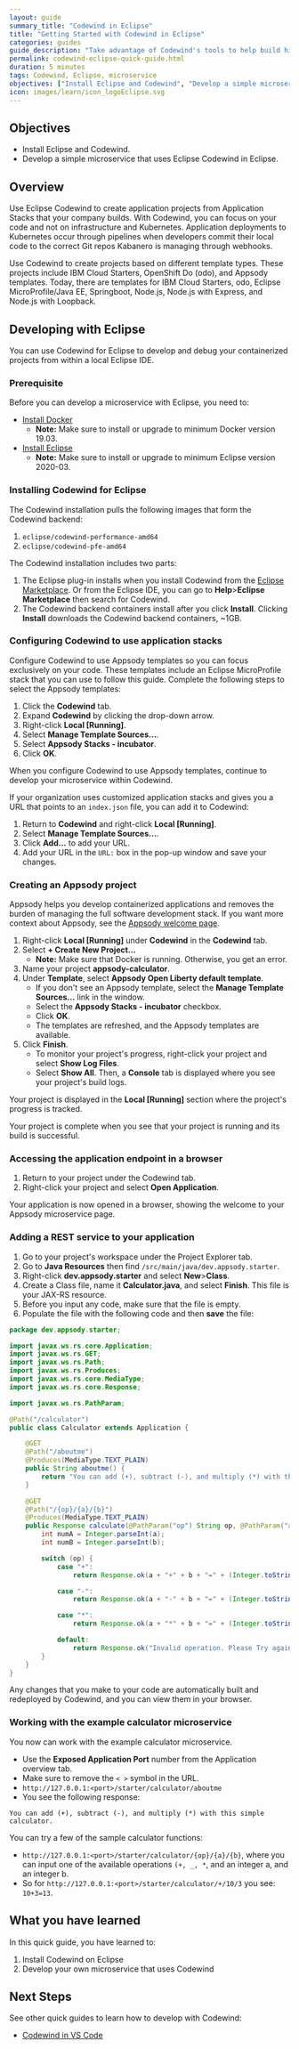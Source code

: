 ```yaml
---
layout: guide
summary_title: "Codewind in Eclipse"
title: "Getting Started with Codewind in Eclipse"
categories: guides
guide_description: "Take advantage of Codewind's tools to help build high quality cloud native applications regardless of which IDE or language you use."
permalink: codewind-eclipse-quick-guide.html
duration: 5 minutes
tags: Codewind, Eclipse, microservice
objectives: ["Install Eclipse and Codewind", "Develop a simple microservice, using Eclipse Codewind in Eclipse"]
icon: images/learn/icon_logoEclipse.svg
---
```


## Objectives
* Install Eclipse and Codewind.
* Develop a simple microservice that uses Eclipse Codewind in Eclipse.

## Overview
Use Eclipse Codewind to create application projects from Application Stacks that your company builds. With Codewind, you can focus on your code and not on infrastructure and Kubernetes. Application deployments to Kubernetes occur through pipelines when developers commit their local code to the correct Git repos Kabanero is managing through webhooks.

Use Codewind to create projects based on different template types. These projects include IBM Cloud Starters, OpenShift Do (odo), and Appsody templates. Today, there are templates for IBM Cloud Starters, odo, Eclipse MicroProfile/Java EE, Springboot, Node.js, Node.js with Express, and Node.js with Loopback.

## Developing with Eclipse
You can use Codewind for Eclipse to develop and debug your containerized projects from within a local Eclipse IDE.

### Prerequisite
Before you can develop a microservice with Eclipse, you need to:

* [Install Docker](https://docs.docker.com/install/)
    * **Note:** Make sure to install or upgrade to minimum Docker version 19.03.
* [Install Eclipse](https://www.eclipse.org/downloads/packages/release/)
    * **Note:** Make sure to install or upgrade to minimum Eclipse version 2020-03.

### Installing Codewind for Eclipse
The Codewind installation pulls the following images that form the Codewind backend:

1. `eclipse/codewind-performance-amd64`
2. `eclipse/codewind-pfe-amd64`

The Codewind installation includes two parts:

1. The Eclipse plug-in installs when you install Codewind from the [Eclipse Marketplace](https://marketplace.eclipse.org/content/codewind). Or from the Eclipse IDE, you can go to **Help**>**Eclipse Marketplace** then search for Codewind. 
2. The Codewind backend containers install after you click **Install**. Clicking **Install** downloads the Codewind backend containers, ~1GB.

### Configuring Codewind to use application stacks
Configure Codewind to use Appsody templates so you can focus exclusively on your code. These templates include an Eclipse MicroProfile stack that you can use to follow this guide. Complete the following steps to select the Appsody templates:

1. Click the **Codewind** tab.
2. Expand **Codewind** by clicking the drop-down arrow.
3. Right-click **Local [Running]**.
4. Select **Manage Template Sources...**.
5. Select **Appsody Stacks - incubator**.
6. Click **OK**.

When you configure Codewind to use Appsody templates, continue to develop your microservice within Codewind.

If your organization uses customized application stacks and gives you a URL that points to an `index.json` file, you can add it to Codewind:

1. Return to  **Codewind** and right-click **Local [Running]**.
2. Select **Manage Template Sources...**.
3. Click **Add...** to add your URL.
4. Add your URL in the `URL:` box in the pop-up window and save your changes.

### Creating an Appsody project
Appsody helps you develop containerized applications and removes the burden of managing the full software development stack. If you want more context about Appsody, see the [Appsody welcome page](https://appsody.dev/docs).

1. Right-click **Local [Running]** under **Codewind** in the **Codewind** tab.
2. Select **+ Create New Project...**
    * **Note:** Make sure that Docker is running. Otherwise, you get an error.
3. Name your project **appsody-calculator**.
4. Under **Template**, select **Appsody Open Liberty default template**. 
    * If you don't see an Appsody template, select the **Manage Template Sources...** link in the window.
    * Select the **Appsody Stacks - incubator** checkbox.
    * Click **OK**.
    * The templates are refreshed, and the Appsody templates are available.
5. Click **Finish**.
    * To monitor your project's progress, right-click your project and select **Show Log Files**.
    * Select **Show All**. Then, a **Console** tab is displayed where you see your project's build logs.

Your project is displayed in the **Local [Running]** section where the project's progress is tracked.

Your project is complete when you see that your project is running and its build is successful.

### Accessing the application endpoint in a browser

1. Return to your project under the Codewind tab.
2. Right-click your project and select **Open Application**.

Your application is now opened in a browser, showing the welcome to your Appsody microservice page.

### Adding a REST service to your application

1. Go to your project's workspace under the Project Explorer tab.
2. Go to **Java Resources** then find `/src/main/java/dev.appsody.starter`.
3. Right-click **dev.appsody.starter** and select **New**>**Class**.
4. Create a Class file, name it **Calculator.java**, and select **Finish**. This file is your JAX-RS resource.
5. Before you input any code, make sure that the file is empty. 
6. Populate the file with the following code and then **save** the file:

```java
package dev.appsody.starter;

import javax.ws.rs.core.Application;
import javax.ws.rs.GET;
import javax.ws.rs.Path;
import javax.ws.rs.Produces;
import javax.ws.rs.core.MediaType;
import javax.ws.rs.core.Response;

import javax.ws.rs.PathParam;

@Path("/calculator")
public class Calculator extends Application {

    @GET
    @Path("/aboutme")
    @Produces(MediaType.TEXT_PLAIN)
    public String aboutme() {
        return "You can add (+), subtract (-), and multiply (*) with this simple calculator.";
    }

    @GET
    @Path("/{op}/{a}/{b}")
    @Produces(MediaType.TEXT_PLAIN)
    public Response calculate(@PathParam("op") String op, @PathParam("a") String a, @PathParam("b") String b) {
        int numA = Integer.parseInt(a);
        int numB = Integer.parseInt(b);

        switch (op) {
            case "+":
                return Response.ok(a + "+" + b + "=" + (Integer.toString((numA + numB)))).build();

            case "-":
                return Response.ok(a + "-" + b + "=" + (Integer.toString((numA - numB)))).build();

            case "*":
                return Response.ok(a + "*" + b + "=" + (Integer.toString((numA * numB)))).build();

            default:
                return Response.ok("Invalid operation. Please Try again").build();
        }
    }
}
```
Any changes that you make to your code are automatically built and redeployed by Codewind, and you can view them in your browser.

### Working with the example calculator microservice
You now can work with the example calculator microservice.

* Use the **Exposed Application Port** number from the Application overview tab.
* Make sure to remove the `< >` symbol in the URL.
* `http://127.0.0.1:<port>/starter/calculator/aboutme`
* You see the following response:

```
You can add (+), subtract (-), and multiply (*) with this simple calculator.
```

You can try a few of the sample calculator functions:

* `http://127.0.0.1:<port>/starter/calculator/{op}/{a}/{b}`, where you can input one of the available operations `(+, _, *`, and an integer a, and an integer b.
* So for `http://127.0.0.1:<port>/starter/calculator/+/10/3` you see: `10+3=13`.

## What you have learned
In this quick guide, you have learned to:
1. Install Codewind on Eclipse
2. Develop your own microservice that uses Codewind

## Next Steps
See other quick guides to learn how to develop with Codewind:

* [Codewind in VS Code](codewind-vscode-quick-guide.html)